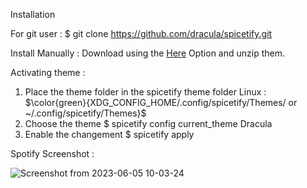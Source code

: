 Installation 

For git user :
              $ git clone https://github.com/dracula/spicetify.git

Install Manually :
 Download using the [Here](https://github.com/dracula/spicetify/archive/refs/heads/master.zip) Option and unzip them.
 
 Activating theme :
 
 1) Place the theme folder in the spicetify theme folder
  Linux : $\color{green}{XDG_CONFIG_HOME/.config/spicetify/Themes/ or ~/.config/spicetify/Themes}$
 2) Choose the theme
   $ spicetify config current_theme Dracula
 3) Enable the changement
   $ spicetify apply

Spotify Screenshot :

![Screenshot from 2023-06-05 10-03-24](https://github.com/robbsbro69/.dotfiles/assets/135323392/3dcde1d9-3263-41f2-983b-d4c81fcbe771)
